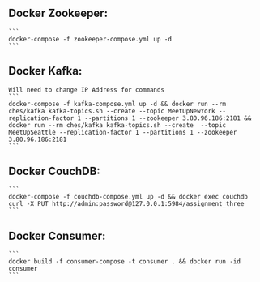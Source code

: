 ## Docker Zookeeper: 
    ```
    docker-compose -f zookeeper-compose.yml up -d
    ```
## Docker Kafka:
    Will need to change IP Address for commands
    ``` 
    docker-compose -f kafka-compose.yml up -d && docker run --rm ches/kafka kafka-topics.sh --create --topic MeetUpNewYork --replication-factor 1 --partitions 1 --zookeeper 3.80.96.186:2181 && docker run --rm ches/kafka kafka-topics.sh --create  --topic MeetUpSeattle --replication-factor 1 --partitions 1 --zookeeper 3.80.96.186:2181
    ```
## Docker CouchDB: 
    ```
    docker-compose -f couchdb-compose.yml up -d && docker exec couchdb curl -X PUT http://admin:password@127.0.0.1:5984/assignment_three
    ```

## Docker Consumer: 
    ```
    docker build -f consumer-compose -t consumer . && docker run -id consumer
    ```